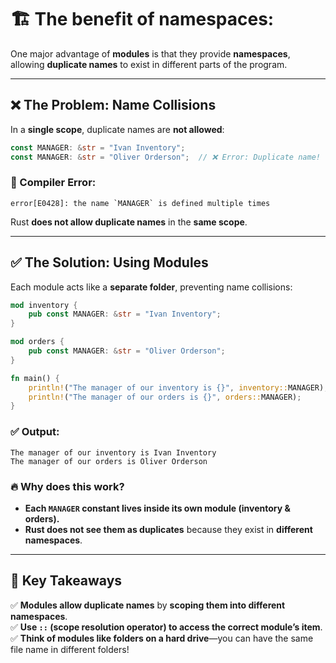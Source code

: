 # 🏗️ The benefit of namespaces: 

One major advantage of **modules** is that they provide **namespaces**, allowing **duplicate names** to exist in different parts of the program.  

---

## ❌ The Problem: Name Collisions  
In a **single scope**, duplicate names are **not allowed**:  
```rust
const MANAGER: &str = "Ivan Inventory";
const MANAGER: &str = "Oliver Orderson";  // ❌ Error: Duplicate name!
```
### 🚨 Compiler Error:
```
error[E0428]: the name `MANAGER` is defined multiple times
```
Rust **does not allow duplicate names** in the **same scope**.

---

## ✅ The Solution: Using Modules  
Each module acts like a **separate folder**, preventing name collisions:  
```rust
mod inventory {
    pub const MANAGER: &str = "Ivan Inventory";
}

mod orders {
    pub const MANAGER: &str = "Oliver Orderson";
}

fn main() {
    println!("The manager of our inventory is {}", inventory::MANAGER);
    println!("The manager of our orders is {}", orders::MANAGER);
}
```
### ✅ Output:  
```
The manager of our inventory is Ivan Inventory
The manager of our orders is Oliver Orderson
```
### 🔥 Why does this work?  
- **Each `MANAGER` constant lives inside its own module (inventory & orders).**  
- **Rust does not see them as duplicates** because they exist in **different namespaces**.  

---

## 🔑 Key Takeaways  
✅ **Modules allow duplicate names** by **scoping them into different namespaces**.  
✅ **Use `::` (scope resolution operator) to access the correct module’s item**.  
✅ **Think of modules like folders on a hard drive**—you can have the same file name in different folders!  

